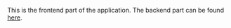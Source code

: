 This is the frontend part of the application. The backend part can be
found [here](https://github.com/Mateusz-Laczny/bpmn-ai).
